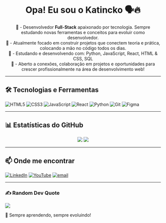 <h1 align="center">Opa! Eu sou o Katincko 🗣️🔥</h1>

<p align="center">
🧠 - Desenvolvedor <strong>Full-Stack</strong> apaixonado por tecnologia. Sempre estudando novas ferramentas e conceitos para evoluir como desenvolvedor.
<br>
🔮 - Atualmente focado em construir projetos que conectem teoria e prática, colocando a mão no código todos os dias.
<br>
🐍 - Estudando e desenvolvendo com: Python, JavaScript, React, HTML & CSS, SQL
<br>
🤚 - Aberto a conexões, colaboração em projetos e oportunidades para crescer profissionalmente na área de desenvolvimento web!
 
</p>





---

## 🛠️ Tecnologias e Ferramentas

![HTML5](https://img.shields.io/badge/HTML5-E34F26?style=flat&logo=html5&logoColor=white)
![CSS3](https://img.shields.io/badge/CSS3-1572B6?style=flat&logo=css3&logoColor=white)
![JavaScript](https://img.shields.io/badge/JavaScript-F7DF1E?style=flat&logo=javascript&logoColor=black)
![React](https://img.shields.io/badge/React-61DAFB?style=flat&logo=react&logoColor=black)
![Python](https://img.shields.io/badge/Python-3776AB?style=flat&logo=python&logoColor=white)
![Git](https://img.shields.io/badge/Git-F05032?style=flat&logo=git&logoColor=white)
![Figma](https://img.shields.io/badge/figma-%23F24E1E.svg?style=flat&logo=figma&logoColor=white)

---

## 📊 Estatísticas do GitHub


<p align="center">
  <img src="https://github-readme-stats.vercel.app/api?username=katincko&theme=shadow_blue&hide_border=false&include_all_commits=false&count_private=false" />
  <img src="https://github-readme-stats.vercel.app/api/top-langs/?username=katincko&theme=shadow_blue&hide_border=false&include_all_commits=false&count_private=false&layout=compact" />
</p>




---

## 📫 Onde me encontrar
[![LinkedIn](https://img.shields.io/badge/LinkedIn-%230077B5.svg?logo=linkedin&logoColor=white)](https://linkedin.com/in/joaquim-alx) [![YouTube](https://img.shields.io/badge/YouTube-%23FF0000.svg?logo=YouTube&logoColor=white)](https://youtube.com/@katincko) [![email](https://img.shields.io/badge/Email-D14836?logo=gmail&logoColor=white)](mailto:katincko@gmail.com) 

---

### ✍️ Random Dev Quote
![](https://quotes-github-readme.vercel.app/api?type=horizontal&theme=dark)

<!-- Creditos: Esse Readme foi criado com auxilio do site: GPRM ( https://gprm.itsvg.in ) -->

🧠 Sempre aprendendo, sempre evoluindo!  
